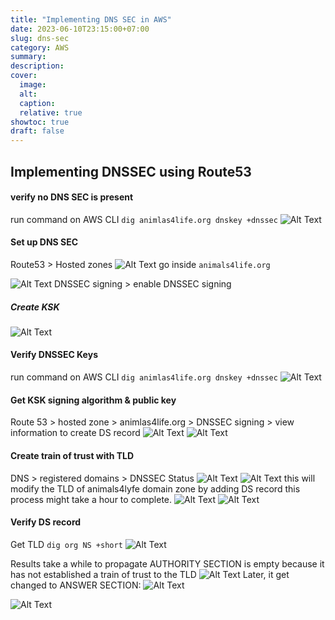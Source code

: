 ```yaml
---
title: "Implementing DNS SEC in AWS"
date: 2023-06-10T23:15:00+07:00
slug: dns-sec
category: AWS
summary:
description:
cover:
  image:
  alt:
  caption:
  relative: true
showtoc: true
draft: false
---
```

## Implementing DNSSEC using Route53
#### verify no DNS SEC is present
run command on AWS CLI 
`dig animlas4life.org dnskey +dnssec`
![Alt Text](../../images/Pasted%20image%2020230523213350.png)
#### Set up DNS SEC
Route53 > Hosted zones
![Alt Text](../../images/Pasted%20image%2020230523213251.png)
go inside `animals4life.org`

![Alt Text](../../images/Pasted%20image%2020230523213438.png)
DNSSEC signing > enable DNSSEC signing 
##### Create KSK
![Alt Text](../../images/Pasted%20image%2020230523213630.png)
#### Verify DNSSEC Keys
run command on AWS CLI 
`dig animlas4life.org dnskey +dnssec`
![Alt Text](../../images/Pasted%20image%2020230523213714.png)

#### Get KSK signing algorithm & public key
Route 53 > hosted zone > animlas4life.org > DNSSEC signing > view information to create DS record
![Alt Text](../../images/Pasted%20image%2020230523214049.png)
![Alt Text](../../images/Pasted%20image%2020230523214158.png)
#### Create train of trust with TLD
DNS > registered domains > DNSSEC Status
![Alt Text](../../images/Pasted%20image%2020230523213914.png)
![Alt Text](../../images/Pasted%20image%2020230523214353.png)
this will modify the TLD of animals4lyfe domain zone by adding DS record
this process might take a hour to complete. 
![Alt Text](../../images/Pasted%20image%2020230523214719.png)
![Alt Text](../../images/Pasted%20image%2020230530200455.png)
#### Verify DS record
Get TLD
`dig org NS +short`
![Alt Text](../../images/Pasted%20image%2020230523214819.png)

Results take a while to propagate
AUTHORITY SECTION is empty because it has not established a train of trust to the TLD
![Alt Text](../../images/Pasted%20image%2020230523214928.png)
Later, it get changed to ANSWER SECTION:
![Alt Text](../../images/Pasted%20image%2020230523215029.png)

![Alt Text](../../images/Pasted%20image%2020230530211247.png)
